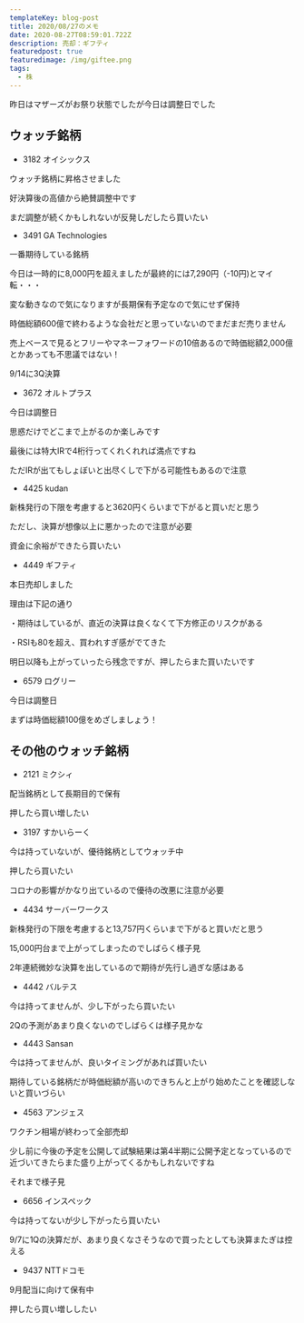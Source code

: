 ```yaml
---
templateKey: blog-post
title: 2020/08/27のメモ
date: 2020-08-27T08:59:01.722Z
description: 売却：ギフティ
featuredpost: true
featuredimage: /img/giftee.png
tags:
  - 株
---
```

昨日はマザーズがお祭り状態でしたが今日は調整日でした

## ウォッチ銘柄

* 3182 オイシックス

ウォッチ銘柄に昇格させました

好決算後の高値から絶賛調整中です

まだ調整が続くかもしれないが反発しだしたら買いたい

* 3491 GA Technologies

一番期待している銘柄

今日は一時的に8,000円を超えましたが最終的には7,290円（-10円)とマイ転・・・

変な動きなので気になりますが長期保有予定なので気にせず保持

時価総額600億で終わるような会社だと思っていないのでまだまだ売りません

売上ベースで見るとフリーやマネーフォワードの10倍あるので時価総額2,000億とかあっても不思議ではない！

9/14に3Q決算

* 3672 オルトプラス

今日は調整日

思惑だけでどこまで上がるのか楽しみです

最後には特大IRで4桁行ってくれくれれば満点ですね

ただIRが出てもしょぼいと出尽くしで下がる可能性もあるので注意

* 4425 kudan

新株発行の下限を考慮すると3620円くらいまで下がると買いだと思う

ただし、決算が想像以上に悪かったので注意が必要

資金に余裕ができたら買いたい

* 4449 ギフティ

本日売却しました

理由は下記の通り

・期待はしているが、直近の決算は良くなくて下方修正のリスクがある

・RSIも80を超え、買われすぎ感がでてきた

明日以降も上がっていったら残念ですが、押したらまた買いたいです

* 6579 ログリー

今日は調整日

まずは時価総額100億をめざしましょう！

## その他のウォッチ銘柄

* 2121 ミクシィ

配当銘柄として長期目的で保有

押したら買い増したい

* 3197 すかいらーく

今は持っていないが、優待銘柄としてウォッチ中

押したら買いたい

コロナの影響がかなり出ているので優待の改悪に注意が必要

* 4434 サーバーワークス

新株発行の下限を考慮すると13,757円くらいまで下がると買いだと思う

15,000円台まで上がってしまったのでしばらく様子見

2年連続微妙な決算を出しているので期待が先行し過ぎな感はある

* 4442 バルテス

今は持ってませんが、少し下がったら買いたい

2Qの予測があまり良くないのでしばらくは様子見かな

* 4443 Sansan

今は持ってませんが、良いタイミングがあれば買いたい

期待している銘柄だが時価総額が高いのできちんと上がり始めたことを確認しないと買いづらい

* 4563 アンジェス

ワクチン相場が終わって全部売却

少し前に今後の予定を公開して試験結果は第4半期に公開予定となっているので近づいてきたらまた盛り上がってくるかもしれないですね

それまで様子見

* 6656 インスペック

今は持ってないが少し下がったら買いたい

9/7に1Qの決算だが、あまり良くなさそうなので買ったとしても決算またぎは控える

* 9437 NTTドコモ

9月配当に向けて保有中

押したら買い増ししたい